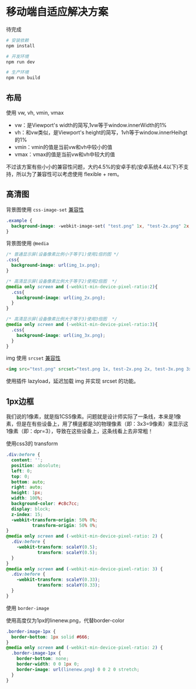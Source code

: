 # 移动端自适应解决方案

待完成

```bash
# 安装依赖
npm install

# 开发环境
npm run dev

# 生产环境
npm run build
```

## 布局

使用 vw, vh, vmin, vmax

- vw：是Viewport's width的简写,1vw等于window.innerWidth的1%
- vh：和vw类似，是Viewport's height的简写，1vh等于window.innerHeihgt的1%
- vmin：vmin的值是当前vw和vh中较小的值
- vmax：vmax的值是当前vw和vh中较大的值

不过该方案有些小小的兼容性问题，大约4.5%的安卓手机(安卓系统4.4以下)不支持，所以为了兼容性可以考虑使用 flexible + rem。

## 高清图

背景图使用 `css-image-set` [兼容性](https://caniuse.com/css-image-set/embed)

```css
.example {
  background-image: -webkit-image-set( "test.png" 1x, "test-2x.png" 2x, "test-print.png" 600dpi );
}
```

背景图使用 `@media`

```css
/* 普通显示屏(设备像素比例小于等于1)使用1倍的图 */
.css{
  background-image: url(img_1x.png);
}

/* 高清显示屏(设备像素比例大于等于2)使用2倍图  */
@media only screen and (-webkit-min-device-pixel-ratio:2){
  .css{
    background-image: url(img_2x.png);
  }
}

/* 高清显示屏(设备像素比例大于等于3)使用3倍图  */
@media only screen and (-webkit-min-device-pixel-ratio:3){
  .css{
    background-image: url(img_3x.png);
  }
}
```

img 使用 `srcset` [兼容性](https://caniuse.com/srcset/embed)

```html
<img src="test.png" srcset="test.png 1x, test-2x.png 2x, test-3x.png 3x">
```

使用插件 lazyload，延迟加载 img 并实现 srcset 的功能。

## 1px边框

我们说的1像素，就是指1CSS像素。问题就是设计师实际了一条线，本来是1像素，但是在有些设备上，用了横竖都是3的物理像素（即：3x3=9像素）来显示这1像素（即：dpr=3），导致在这些设备上，这条线看上去非常粗！

使用css3的 transform

```css
.div:before {
  content: '';
  position: absolute;
  left: 0;
  top: 0;
  bottom: auto;
  right: auto;
  height: 1px;
  width: 100%;
  background-color: #c8c7cc;
  display: block;
  z-index: 15;
  -webkit-transform-origin: 50% 0%;
          transform-origin: 50% 0%;
}
@media only screen and (-webkit-min-device-pixel-ratio: 2) {
  .div:before {
    -webkit-transform: scaleY(0.5);
            transform: scaleY(0.5);
  }
}
@media only screen and (-webkit-min-device-pixel-ratio: 3) {
  .div:before {
    -webkit-transform: scaleY(0.33);
            transform: scaleY(0.33);
  }
}
```

使用 `border-image`

使用高度仅为1px的linenew.png，代替border-color

```css
.border-image-1px {
  border-bottom: 1px solid #666;
}
@media only screen and (-webkit-min-device-pixel-ratio: 2) {
  .border-image-1px {
    border-bottom: none;
    border-width: 0 0 1px 0;
    border-image: url(linenew.png) 0 0 2 0 stretch;
  }
}
```